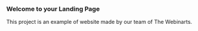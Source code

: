 ### Welcome to your Landing Page

This project is an example of website made by our team of The Webinarts.
